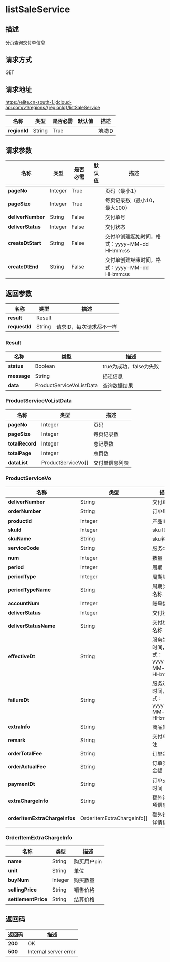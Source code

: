 # listSaleService


## 描述
分页查询交付单信息

## 请求方式
GET

## 请求地址
https://elite.cn-south-1.jdcloud-api.com/v1/regions/{regionId}/listSaleService

|名称|类型|是否必需|默认值|描述|
|---|---|---|---|---|
|**regionId**|String|True| |地域ID|

## 请求参数
|名称|类型|是否必需|默认值|描述|
|---|---|---|---|---|
|**pageNo**|Integer|True| |页码（最小1）|
|**pageSize**|Integer|True| |每页记录数（最小10，最大100）|
|**deliverNumber**|String|False| |交付单号|
|**deliverStatus**|Integer|False| |交付状态|
|**createDtStart**|String|False| |交付单创建起始时间，格式：yyyy-MM-dd HH:mm:ss|
|**createDtEnd**|String|False| |交付单创建结束时间，格式：yyyy-MM-dd HH:mm:ss|


## 返回参数
|名称|类型|描述|
|---|---|---|
|**result**|Result| |
|**requestId**|String|请求ID，每次请求都不一样|

### Result
|名称|类型|描述|
|---|---|---|
|**status**|Boolean|true为成功，false为失败|
|**message**|String|描述信息|
|**data**|ProductServiceVoListData|查询数据结果|
### ProductServiceVoListData
|名称|类型|描述|
|---|---|---|
|**pageNo**|Integer|页码|
|**pageSize**|Integer|每页记录数|
|**totalRecord**|Integer|总记录数|
|**totalPage**|Integer|总页数|
|**dataList**|ProductServiceVo[]|交付单信息列表|
### ProductServiceVo
|名称|类型|描述|
|---|---|---|
|**deliverNumber**|String|交付单号|
|**orderNumber**|String|订单号|
|**productId**|Integer|产品ID|
|**skuId**|Integer|sku ID|
|**skuName**|String|sku名称|
|**serviceCode**|String|服务code|
|**num**|Integer|数量|
|**period**|Integer|周期|
|**periodType**|Integer|周期类型|
|**periodTypeName**|String|周期类型名称|
|**accountNum**|Integer|账号数量|
|**deliverStatus**|Integer|交付状态|
|**deliverStatusName**|String|交付状态名称|
|**effectiveDt**|String|服务生效时间，格式：yyyy-MM-dd HH:mm:ss|
|**failureDt**|String|服务过期时间，格式：yyyy-MM-dd HH:mm:ss|
|**extraInfo**|String|商品属性|
|**remark**|String|交付单备注|
|**orderTotalFee**|String|订单金额|
|**orderActualFee**|String|订单实付金额|
|**paymentDt**|String|订单支付时间|
|**extraChargeInfo**|String|额外计费项信息|
|**orderItemExtraChargeInfos**|OrderItemExtraChargeInfo[]|额外计费详情信息|
### OrderItemExtraChargeInfo
|名称|类型|描述|
|---|---|---|
|**name**|String|购买用户pin|
|**unit**|String|单位|
|**buyNum**|Integer|购买数量|
|**sellingPrice**|String|销售价格|
|**settlementPrice**|String|结算价格|

## 返回码
|返回码|描述|
|---|---|
|**200**|OK|
|**500**|Internal server error|

